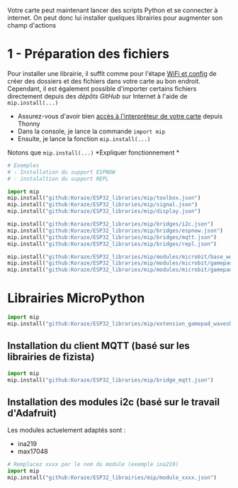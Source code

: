 

Votre carte peut maintenant lancer des scripts Python et se connecter à internet. On peut donc lui installer quelques librairies pour augmenter son champ d'actions


# 1 - Préparation des fichiers
Pour installer une librairie, il suffit comme pour l'étape [WiFi et config](-%20🚧%20GitHub/ESP32_libraries/doc/installation/2%20-%20WiFi%20et%20config.md) de créer des dossiers et des fichiers dans votre carte au bon endroit. Cependant, il est également possible d'importer certains fichiers directement depuis des *dépôts GitHub* sur Internet à l'aide de `mip.install(...)`
- Assurez-vous d'avoir bien [accès à l'interpréteur de votre carte](-%20🚧%20GitHub/ESP32_libraries/doc/installation/1%20-%20MicroPython.md) depuis Thonny
- Dans la console, je lance la commande `import mip`
- Ensuite, je lance la fonction `mip.install(...)`

Notons que `mip.install(...)` *Expliquer fonctionnement *

```python
# Exemples
# - Installation du support ESPNOW
# - instalaltion du support REPL

import mip
mip.install("github:Koraze/ESP32_libraries/mip/toolbox.json")
mip.install("github:Koraze/ESP32_libraries/mip/signal.json")
mip.install("github:Koraze/ESP32_libraries/mip/display.json")

mip.install("github:Koraze/ESP32_libraries/mip/bridges/i2c.json")
mip.install("github:Koraze/ESP32_libraries/mip/bridges/espnow.json")
mip.install("github:Koraze/ESP32_libraries/mip/bridges/mqtt.json")
mip.install("github:Koraze/ESP32_libraries/mip/bridges/repl.json")

mip.install("github:Koraze/ESP32_libraries/mip/modules/microbit/base_wukong.json")
mip.install("github:Koraze/ESP32_libraries/mip/modules/microbit/gamepad_dfrobot.json")
mip.install("github:Koraze/ESP32_libraries/mip/modules/microbit/gamepad_waveshare.json")
```


# Librairies MicroPython
```python
import mip
mip.install("github:Koraze/ESP32_libraries/mip/extension_gamepad_waveshare.json")
```



## Installation du client MQTT (basé sur les librairies de fizista)
```python
import mip
mip.install("github:Koraze/ESP32_libraries/mip/bridge_mqtt.json")
```

## Installation des modules i2c (basé sur le travail d'Adafruit)
Les modules actuelement adaptés sont :
- ina219
- max17048

```python
# Remplacez xxxx par le nom du module (exemple ina219)
import mip
mip.install("github:Koraze/ESP32_librairies/mip/module_xxxx.json")
```